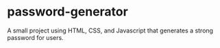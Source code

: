# password-generator
A small project using HTML, CSS, and Javascript that generates a strong password for users.
